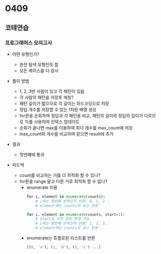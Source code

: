 # 0409

## 코테연습
### 프로그래머스 모의고사
- 어떤 유형인가?
    - 완전 탐색 유형인듯 함
    - 모든 케이스를 다 검사
- 풀이 방법
    - 1, 2, 3번 사람이 있고 각 패턴이 있음
    - 각 사람의 패턴을 저장후 매칭?
    - 패턴 길이가 짧으므로 각 길이는 하드코딩으로 저장
    - 정답 개수를 저장할 수 있는 1차원 배열 생성
    - for문을 순회하며 정답과 각 패턴을 비교, 패턴의 길이와 정답의 길이가 다르므로 %를 사용하여 인덱스 업데이트
    - 순회가 끝나면 max를 이용하여 최다 개수를 max_count에 저장
    - max_count와 개수를 비교하며 같으면 result에 추가

- 결과
    - 첫번쨰에 통과

- 피드백
    - count를 비교하는 거를 더 최적화 할 수 있나?
    - for문을 range 말고 다른 거로 최적화 할 수 없나?
        - enumerate 이용
            ```python
            for i, element in enumerate(counts):
                # i에는 몇번쨰 반복인지 반환: 0, 1, 2..
                # element에는 counts의 요소 반환
            ```
            ```python
            for i, element in enumerate(counts, start=1): 
                # start로 시작 번호 변경 가능
                # i에는 몇번쨰 반복인지 반환: 1, 2, 3..
                # element에는 counts의 요소 반환
            ```
        - enumerate는 튜플로된 리스트를 반환
            ```python
            [(0, 'a'), (1, 'b'), (2, 'c') ...]
            ```
